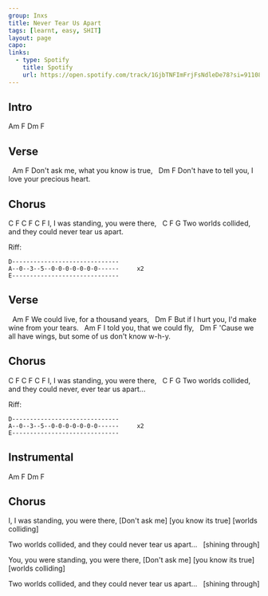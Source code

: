 ```yaml
---
group: Inxs
title: Never Tear Us Apart
tags: [learnt, easy, SHIT]
layout: page
capo: 
links: 
  - type: Spotify
    title: Spotify
    url: https://open.spotify.com/track/1GjbTNFImFrjFsNdleDe78?si=91108940b8dd40a7
---
```


## Intro

Am F Dm F

## Verse

&nbsp;      Am               F
Don't ask me, what you know is true,
&nbsp;             Dm          F
Don't have to tell you, I love your precious heart.

## Chorus
C F       C       F         C     F
I, I was standing, you were there,
&nbsp;              C    F               G
Two worlds collided, and they could never tear us apart.

Riff:
```chordpro
D------------------------------
A--0--3--5--0-0-0-0-0-0-0------     x2
E------------------------------
```
## Verse

&nbsp;         Am           F
We could live, for a thousand years,
&nbsp;         Dm                 F
But if I hurt you, I'd make wine from your tears.
&nbsp;   Am           F
I told you, that we could fly,
&nbsp;         Dm                   F
'Cause we all have wings, but some of us don't know w-h-y.

## Chorus
C F       C       F         C     F
I, I was standing, you were there,
&nbsp;              C    F               G
Two worlds collided, and they could never, ever tear us apart...

Riff:
```chordpro
D------------------------------
A--0--3--5--0-0-0-0-0-0-0------     x2
E------------------------------
```

## Instrumental
Am F Dm F

## Chorus
I,             I was standing,             you were there,
 [Don't ask me]          [you know its true]          [worlds colliding]

Two worlds collided,               and they could never tear us apart...
&nbsp;                 [shining through]

You,        you were standing,              you were there,
[Don't ask me]             [you know its true]        [worlds colliding]

Two worlds collided,             and they could never tear us apart...
&nbsp;                 [shining through]

